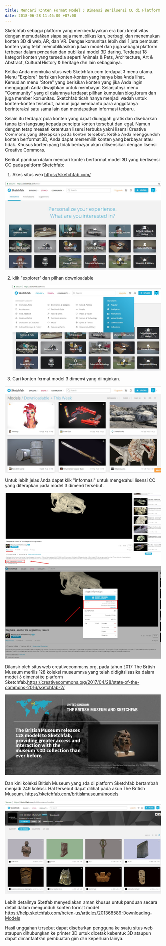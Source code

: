 ```yaml
---
title: Mencari Konten Format Model 3 Dimensi Berilsensi CC di Platform Sketchfab
date: 2018-06-28 11:46:00 +07:00
---
```


Sketchfab sebagai platform yang memberdayakan era baru kreativitas dengan memudahkan siapa saja memublikasikan, berbagi, dan menemukan konten 3D di web, AR, dan VR. Dengan komunitas lebih dari 1 juta pembuat konten yang telah memublikasikan jutaan model dan juga sebagai platform terbesar dalam pencarian dan publikasi model 3D daring. Terdapat 18 kategori konten yang tersedia seperti Animals & Pets, Architecture, Art & Abstract, Cultural History & heritage dan lain sebagainya.

Ketika Anda membuka situs web Sketchfab.com terdapat 3 menu utama. Menu "Explore"  berisikan konten-konten yang hanya bisa Anda lihat. Kemudian menu "Store" yang berisikan konten yang jika Anda ingin menguggah Anda diwajibkan untuk membayar. Selanjutnya menu "Community" yang di dalamnya terdapat pilihan kumpulan blog,forum dan juga member komunitas. Sketchfab tidah hanya menjadi wadah untuk konten-konten tersebut, namun juga membantu para anggotanya berinteraksi satu sama lain dan mendapatkan informasi terbaru.

Selain itu terdapat pula konten yang dapat diunggah gratis dan disebarkan tanpa izin langsung kepada pencipta konten tersebut dan legal. Namun dengan tetap menaati ketentuan lisensi terbuka yakni lisensi Creative Commons yang diterapkan pada konten tersebut. Ketika Anda menggunduh konten berformat 3D, Anda dapat mememilih konten yang berbayar atau tidak. Khusus konten yang tidak berbayar akan dilisensikan dengan lisensi Creative Commons.

Berikut panduan dalam mencari konten berformat model 3D yang berlisensi CC pada paltform Sketchfab:

1. Akes situs web https://sketchfab.com/

![satu.jpg](/uploads/satu.jpg)

2. klik "explorer" dan pilhan downloadable

   ![dua.jpg](/uploads/dua.jpg)


3. Cari konten format model 3 dimensi yang diinginkan.

![tiga.jpg](/uploads/tiga.jpg)
   

Untuk lebih jelas Anda dapat klik "informasi" untuk mengetahui lisensi CC yang diterapkan pada model 3 dimensi tersebut.

![empat.jpg](/uploads/empat.jpg)
![lima.jpg](/uploads/lima.jpg)

Dilansir oleh situs web creativecommons.org, pada tahun 2017 The Brtish Museum  merilis 128 koleksi museumnya yang telah didigitalisasika dalam model 3 dimensi ke platform Sketchfab.https://creativecommons.org/2017/04/28/state-of-the-commons-2016/sketchfab-2/

![The British Museum.jpg](/uploads/The%20British%20Museum.jpg)

Dan kini koleksi British Museum yang ada di platform Sketchfab bertambah menjadi 249 koleksi. Hal tersebut dapat dilihat pada akun The British Museum. https://sketchfab.com/britishmuseum/models

![British museum di SF.jpg](/uploads/British%20museum%20di%20SF.jpg)

Lebih detailnya Sketfab menyediakan laman khusus untuk panduan secara detail dalam mengunduh konten format model  https://help.sketchfab.com/hc/en-us/articles/201368589-Downloading-Models

Hasil unggahan tersebut dapat disebarkan pengguna ke suatu situs web ataupun
dihubungkan ke printer 3D untuk dicetak kebentuk 3D ataupun dapat dimanfaatkan pembuatan gim dan keperluan lainya.